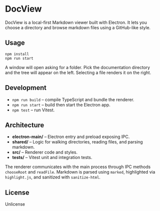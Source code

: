 # DocView

DocView is a local-first Markdown viewer built with Electron. It lets you choose a directory and browse markdown files using a GitHub-like style.

## Usage

```
npm install
npm run start
```

A window will open asking for a folder. Pick the documentation directory and the tree will appear on the left. Selecting a file renders it on the right.

## Development

- `npm run build` – compile TypeScript and bundle the renderer.
- `npm run start` – build then start the Electron app.
- `npm test` – run Vitest.

## Architecture

- **electron-main/** – Electron entry and preload exposing IPC.
- **shared/** – Logic for walking directories, reading files, and parsing markdown.
- **src/** – Renderer code and styles.
- **tests/** – Vitest unit and integration tests.

The renderer communicates with the main process through IPC methods `chooseRoot` and `readFile`. Markdown is parsed using `marked`, highlighted via `highlight.js`, and sanitized with `sanitize-html`.

## License

Unlicense
